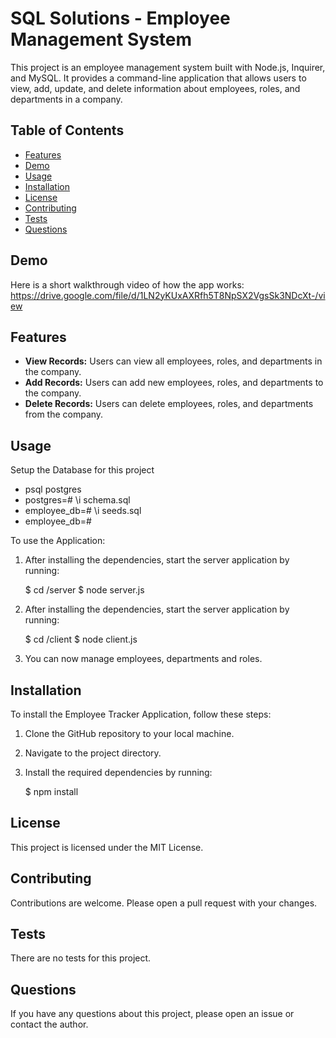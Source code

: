# SQL Solutions - Employee Management System

This project is an employee management system built with Node.js, Inquirer, and MySQL. It provides a command-line application that allows users to view, add, update, and delete information about employees, roles, and departments in a company.

## Table of Contents
- [Features](#features)
- [Demo](#Demo)
- [Usage](#usage)
- [Installation](#installation)
- [License](#license)
- [Contributing](#contributing)
- [Tests](#tests)
- [Questions](#questions)

## Demo

Here is a short walkthrough video of how the app works: https://drive.google.com/file/d/1LN2yKUxAXRfh5T8NpSX2VgsSk3NDcXt-/view


## Features

- **View Records:** Users can view all employees, roles, and departments in the company.
- **Add Records:** Users can add new employees, roles, and departments to the company.
- **Delete Records:** Users can delete employees, roles, and departments from the company.

## Usage



Setup the Database for this project
- psql postgres
- postgres=# \i schema.sql 
- employee_db=# \i seeds.sql 
- employee_db=# 

To use the  Application:

1. After installing the dependencies, start the server application by running:

    $ cd /server
    $ node server.js

2. After installing the dependencies, start the server application by running:

    $ cd /client
    $ node client.js

3. You can now manage employees, departments and roles.

## Installation

To install the Employee Tracker Application, follow these steps:

1. Clone the GitHub repository to your local machine.
2. Navigate to the project directory.
3. Install the required dependencies by running:

    $ npm install

## License

This project is licensed under the MIT License.

## Contributing

Contributions are welcome. Please open a pull request with your changes.

## Tests

There are no tests for this project.

## Questions

If you have any questions about this project, please open an issue or contact the author.